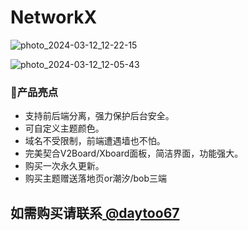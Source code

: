 # NetworkX

![photo_2024-03-12_12-22-15](https://github.com/piokto/V2boardtheme/assets/107782034/063c6482-77be-4069-acf0-2864e4c0cc1e)



![photo_2024-03-12_12-05-43](https://github.com/piokto/V2boardtheme/assets/107782034/17e9be80-71b2-4cf4-92b5-7e89d349ea0a)





### 🌟产品亮点
- 支持前后端分离，强力保护后台安全。
- 可自定义主题颜色。
- 域名不受限制，前端遭遇墙也不怕。
- 完美契合V2Board/Xboard面板，简洁界面，功能强大。
- 购买一次永久更新。
- 购买主题赠送落地页or潮汐/bob三端 

## 如需购买请联系[ @daytoo67](https://t.me/daytoo67)

